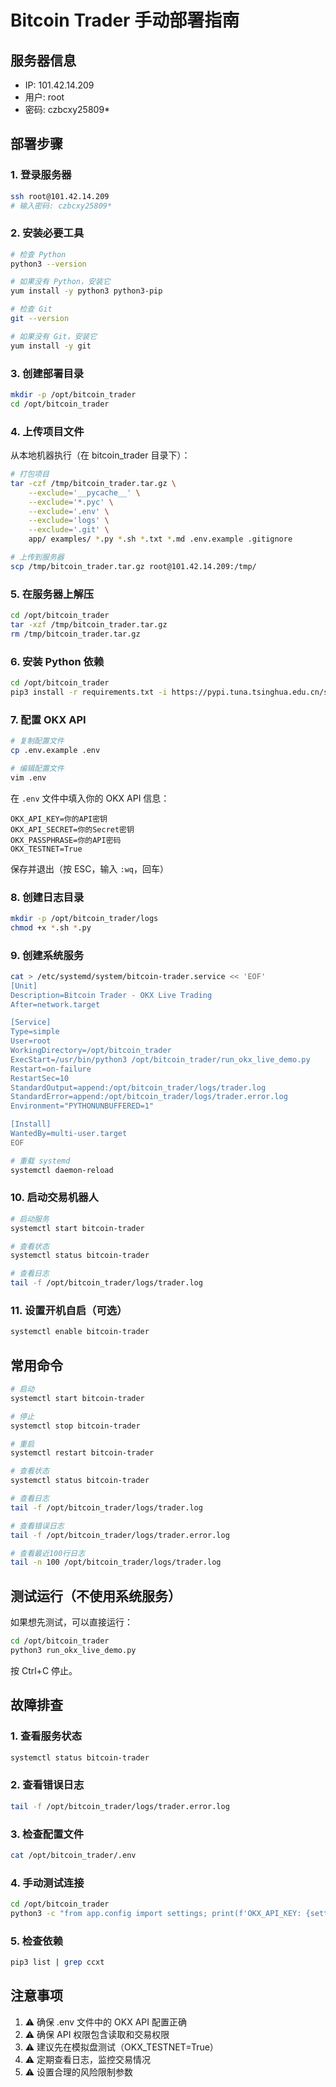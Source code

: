 # Bitcoin Trader 手动部署指南

## 服务器信息
- IP: 101.42.14.209
- 用户: root
- 密码: czbcxy25809*

## 部署步骤

### 1. 登录服务器

```bash
ssh root@101.42.14.209
# 输入密码: czbcxy25809*
```

### 2. 安装必要工具

```bash
# 检查 Python
python3 --version

# 如果没有 Python，安装它
yum install -y python3 python3-pip

# 检查 Git
git --version

# 如果没有 Git，安装它
yum install -y git
```

### 3. 创建部署目录

```bash
mkdir -p /opt/bitcoin_trader
cd /opt/bitcoin_trader
```

### 4. 上传项目文件

从本地机器执行（在 bitcoin_trader 目录下）：

```bash
# 打包项目
tar -czf /tmp/bitcoin_trader.tar.gz \
    --exclude='__pycache__' \
    --exclude='*.pyc' \
    --exclude='.env' \
    --exclude='logs' \
    --exclude='.git' \
    app/ examples/ *.py *.sh *.txt *.md .env.example .gitignore

# 上传到服务器
scp /tmp/bitcoin_trader.tar.gz root@101.42.14.209:/tmp/
```

### 5. 在服务器上解压

```bash
cd /opt/bitcoin_trader
tar -xzf /tmp/bitcoin_trader.tar.gz
rm /tmp/bitcoin_trader.tar.gz
```

### 6. 安装 Python 依赖

```bash
cd /opt/bitcoin_trader
pip3 install -r requirements.txt -i https://pypi.tuna.tsinghua.edu.cn/simple
```

### 7. 配置 OKX API

```bash
# 复制配置文件
cp .env.example .env

# 编辑配置文件
vim .env
```

在 `.env` 文件中填入你的 OKX API 信息：

```env
OKX_API_KEY=你的API密钥
OKX_API_SECRET=你的Secret密钥
OKX_PASSPHRASE=你的API密码
OKX_TESTNET=True
```

保存并退出（按 ESC，输入 `:wq`，回车）

### 8. 创建日志目录

```bash
mkdir -p /opt/bitcoin_trader/logs
chmod +x *.sh *.py
```

### 9. 创建系统服务

```bash
cat > /etc/systemd/system/bitcoin-trader.service << 'EOF'
[Unit]
Description=Bitcoin Trader - OKX Live Trading
After=network.target

[Service]
Type=simple
User=root
WorkingDirectory=/opt/bitcoin_trader
ExecStart=/usr/bin/python3 /opt/bitcoin_trader/run_okx_live_demo.py
Restart=on-failure
RestartSec=10
StandardOutput=append:/opt/bitcoin_trader/logs/trader.log
StandardError=append:/opt/bitcoin_trader/logs/trader.error.log
Environment="PYTHONUNBUFFERED=1"

[Install]
WantedBy=multi-user.target
EOF

# 重载 systemd
systemctl daemon-reload
```

### 10. 启动交易机器人

```bash
# 启动服务
systemctl start bitcoin-trader

# 查看状态
systemctl status bitcoin-trader

# 查看日志
tail -f /opt/bitcoin_trader/logs/trader.log
```

### 11. 设置开机自启（可选）

```bash
systemctl enable bitcoin-trader
```

## 常用命令

```bash
# 启动
systemctl start bitcoin-trader

# 停止
systemctl stop bitcoin-trader

# 重启
systemctl restart bitcoin-trader

# 查看状态
systemctl status bitcoin-trader

# 查看日志
tail -f /opt/bitcoin_trader/logs/trader.log

# 查看错误日志
tail -f /opt/bitcoin_trader/logs/trader.error.log

# 查看最近100行日志
tail -n 100 /opt/bitcoin_trader/logs/trader.log
```

## 测试运行（不使用系统服务）

如果想先测试，可以直接运行：

```bash
cd /opt/bitcoin_trader
python3 run_okx_live_demo.py
```

按 Ctrl+C 停止。

## 故障排查

### 1. 查看服务状态

```bash
systemctl status bitcoin-trader
```

### 2. 查看错误日志

```bash
tail -f /opt/bitcoin_trader/logs/trader.error.log
```

### 3. 检查配置文件

```bash
cat /opt/bitcoin_trader/.env
```

### 4. 手动测试连接

```bash
cd /opt/bitcoin_trader
python3 -c "from app.config import settings; print(f'OKX_API_KEY: {settings.OKX_API_KEY[:10]}...')"
```

### 5. 检查依赖

```bash
pip3 list | grep ccxt
```

## 注意事项

1. ⚠️ 确保 .env 文件中的 OKX API 配置正确
2. ⚠️ 确保 API 权限包含读取和交易权限
3. ⚠️ 建议先在模拟盘测试（OKX_TESTNET=True）
4. ⚠️ 定期查看日志，监控交易情况
5. ⚠️ 设置合理的风险限制参数
